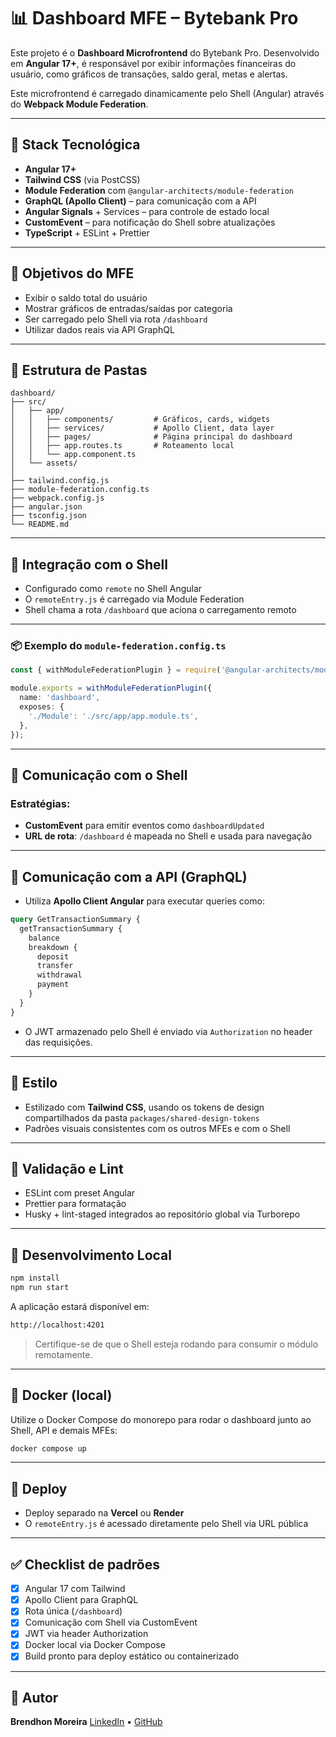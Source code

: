 # 📊 Dashboard MFE – Bytebank Pro

Este projeto é o **Dashboard Microfrontend** do Bytebank Pro. Desenvolvido em **Angular 17+**, é responsável por exibir informações financeiras do usuário, como gráficos de transações, saldo geral, metas e alertas.

Este microfrontend é carregado dinamicamente pelo Shell (Angular) através do **Webpack Module Federation**.

---

## 🚀 Stack Tecnológica

* **Angular 17+**
* **Tailwind CSS** (via PostCSS)
* **Module Federation** com `@angular-architects/module-federation`
* **GraphQL (Apollo Client)** – para comunicação com a API
* **Angular Signals** + Services – para controle de estado local
* **CustomEvent** – para notificação do Shell sobre atualizações
* **TypeScript** + ESLint + Prettier

---

## 🧩 Objetivos do MFE

* Exibir o saldo total do usuário
* Mostrar gráficos de entradas/saídas por categoria
* Ser carregado pelo Shell via rota `/dashboard`
* Utilizar dados reais via API GraphQL

---

## 📁 Estrutura de Pastas

```
dashboard/
├── src/
│   ├── app/
│   │   ├── components/         # Gráficos, cards, widgets
│   │   ├── services/           # Apollo Client, data layer
│   │   ├── pages/              # Página principal do dashboard
│   │   ├── app.routes.ts       # Roteamento local
│   │   └── app.component.ts
│   └── assets/
│
├── tailwind.config.js
├── module-federation.config.ts
├── webpack.config.js
├── angular.json
├── tsconfig.json
└── README.md
```

---

## 🔗 Integração com o Shell

* Configurado como `remote` no Shell Angular
* O `remoteEntry.js` é carregado via Module Federation
* Shell chama a rota `/dashboard` que aciona o carregamento remoto

---

### 📦 Exemplo do `module-federation.config.ts`

```ts
const { withModuleFederationPlugin } = require('@angular-architects/module-federation/webpack');

module.exports = withModuleFederationPlugin({
  name: 'dashboard',
  exposes: {
    './Module': './src/app/app.module.ts',
  },
});
```

---

## 🔌 Comunicação com o Shell

### Estratégias:

* **CustomEvent** para emitir eventos como `dashboardUpdated`
* **URL de rota**: `/dashboard` é mapeada no Shell e usada para navegação

---

## 📡 Comunicação com a API (GraphQL)

* Utiliza **Apollo Client Angular** para executar queries como:

```graphql
query GetTransactionSummary {
  getTransactionSummary {
    balance
    breakdown {
      deposit
      transfer
      withdrawal
      payment
    }
  }
}
```

* O JWT armazenado pelo Shell é enviado via `Authorization` no header das requisições.

---

## 🎨 Estilo

* Estilizado com **Tailwind CSS**, usando os tokens de design compartilhados da pasta `packages/shared-design-tokens`
* Padrões visuais consistentes com os outros MFEs e com o Shell

---

## 🧪 Validação e Lint

* ESLint com preset Angular
* Prettier para formatação
* Husky + lint-staged integrados ao repositório global via Turborepo

---

## 🐳 Desenvolvimento Local

```bash
npm install
npm run start
```

A aplicação estará disponível em:

```bash
http://localhost:4201
```

> Certifique-se de que o Shell esteja rodando para consumir o módulo remotamente.

---

## 🐳 Docker (local)

Utilize o Docker Compose do monorepo para rodar o dashboard junto ao Shell, API e demais MFEs:

```bash
docker compose up
```

---

## 🚀 Deploy

* Deploy separado na **Vercel** ou **Render**
* O `remoteEntry.js` é acessado diretamente pelo Shell via URL pública

---

## ✅ Checklist de padrões

* [x] Angular 17 com Tailwind
* [x] Apollo Client para GraphQL
* [x] Rota única (`/dashboard`)
* [x] Comunicação com Shell via CustomEvent
* [x] JWT via header Authorization
* [x] Docker local via Docker Compose
* [x] Build pronto para deploy estático ou containerizado

---

## 👥 Autor

**Brendhon Moreira**
[LinkedIn](https://www.linkedin.com/in/brendhon-moreira) • [GitHub](https://github.com/Brendhon)
